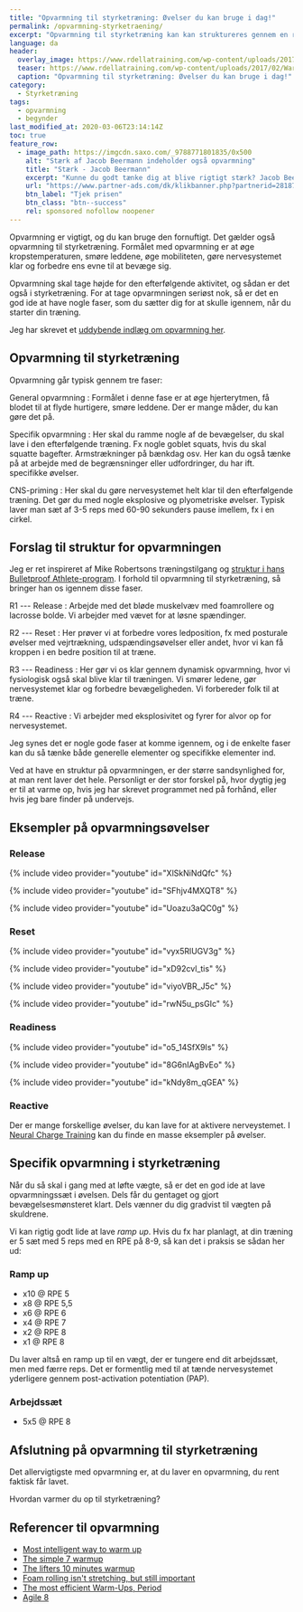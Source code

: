 ```yaml
---
title: "Opvarmning til styrketræning: Øvelser du kan bruge i dag!"
permalink: /opvarmning-styrketraening/
excerpt: "Opvarmning til styrketræning kan kan struktureres gennem en række faser, fx generel, dynamisk, specifik og en forberedelse af nervesystemet."
language: da
header:
  overlay_image: https://www.rdellatraining.com/wp-content/uploads/2017/02/Warm-up-1.jpg
  teaser: https://www.rdellatraining.com/wp-content/uploads/2017/02/Warm-up-1.jpg
  caption: "Opvarmning til styrketræning: Øvelser du kan bruge i dag!"
category:
  - Styrketræning
tags:
  - opvarmning
  - begynder
last_modified_at: 2020-03-06T23:14:14Z
toc: true
feature_row:
  - image_path: https://imgcdn.saxo.com/_9788771801835/0x500
    alt: "Stærk af Jacob Beermann indeholder også opvarmning"
    title: "Stærk - Jacob Beermann"
    excerpt: "Kunne du godt tænke dig at blive rigtigt stærk? Jacob Beermann har med bogen Stærk skrevet en god og grundig introduktion til hvordan man styrketræner bedst, og hvordan man laver opvarmning til styrketræning."
    url: "https://www.partner-ads.com/dk/klikbanner.php?partnerid=28187&bannerid=43264&htmlurl=https://www.saxo.com/dk/staerk_jacob-beermann_haeftet_9788771801835"
    btn_label: "Tjek prisen"
    btn_class: "btn--success"
    rel: sponsored nofollow noopener
---
```


Opvarmning er vigtigt, og du kan bruge den fornuftigt. Det gælder også opvarmning til styrketræning. Formålet med opvarmning er at øge kropstemperaturen, smøre leddene, øge mobiliteten, gøre nervesystemet klar og forbedre ens evne til at bevæge sig.

Opvarmning skal tage højde for den efterfølgende aktivitet, og sådan er det også i styrketræning. For at tage opvarmningen seriøst nok, så er det en god ide at have nogle faser, som du sætter dig for at skulle igennem, når du starter din træning.

Jeg har skrevet et [uddybende indlæg om opvarmning her](/opvarmning/).

## Opvarmning til styrketræning

Opvarmning går typisk gennem tre faser:

General opvarmning
: Formålet i denne fase er at øge hjerterytmen, få blodet til at flyde hurtigere, smøre leddene. Der er mange måder, du kan gøre det på.

Specifik opvarmning
: Her skal du ramme nogle af de bevægelser, du skal lave i den efterfølgende træning. Fx nogle goblet squats, hvis du skal squatte bagefter. Armstrækninger på bænkdag osv. Her kan du også tænke på at arbejde med de begrænsninger eller udfordringer, du har ift. specifikke øvelser.

CNS-priming
: Her skal du gøre nervesystemet helt klar til den efterfølgende træning. Det gør du med nogle eksplosive og plyometriske øvelser. Typisk laver man sæt af 3-5 reps med 60-90 sekunders pause imellem, fx i en cirkel.

## Forslag til struktur for opvarmningen

Jeg er ret inspireret af Mike Robertsons træningstilgang og [struktur i hans Bulletproof Athlete-program](/artikel/bulletproof-athlete). I forhold til opvarmning til styrketræning, så bringer han os igennem disse faser.

R1 --- Release
: Arbejde med det bløde muskelvæv med foamrollere og lacrosse bolde. Vi arbejder med vævet for at løsne spændinger.

R2 --- Reset
: Her prøver vi at forbedre vores ledposition, fx med posturale øvelser med vejrtrækning, udspændingsøvelser eller andet, hvor vi kan få kroppen i en bedre position til at træne.

R3 --- Readiness
: Her gør vi os klar gennem dynamisk opvarmning, hvor vi fysiologisk også skal blive klar til træningen. Vi smører ledene, gør nervesystemet klar og forbedre bevægeligheden. Vi forbereder folk til at træne.

R4 --- Reactive
: Vi arbejder med eksplosivitet og fyrer for alvor op for nervesystemet.

Jeg synes det er nogle gode faser at komme igennem, og i de enkelte faser kan du så tænke både generelle elementer og specifikke elementer ind.

Ved at have en struktur på opvarmningen, er der større sandsynlighed for, at man rent laver det hele. Personligt er der stor forskel på, hvor dygtig jeg er til at varme op, hvis jeg har skrevet programmet ned på forhånd, eller hvis jeg bare finder på undervejs.

## Eksempler på opvarmningsøvelser

### Release

{% include video provider="youtube" id="XlSkNiNdQfc" %}

{% include video provider="youtube" id="SFhjv4MXQT8" %}

{% include video provider="youtube" id="Uoazu3aQC0g" %}

### Reset

{% include video provider="youtube" id="vyx5RlUGV3g" %}

{% include video provider="youtube" id="xD92cvl_tis" %}

{% include video provider="youtube" id="viyoVBR_J5c" %}

{% include video provider="youtube" id="rwN5u_psGIc" %}

### Readiness

{% include video provider="youtube" id="o5_14SfX9Is" %}

{% include video provider="youtube" id="8G6nIAgBvEo" %}

{% include video provider="youtube" id="kNdy8m_qGEA" %}

### Reactive

Der er mange forskellige øvelser, du kan lave for at aktivere nerveystemet. I [Neural Charge Training](https://www.t-nation.com/workouts/neural-charge-training) kan du finde en masse eksempler på øvelser.

## Specifik opvarmning i styrketræning

Når du så skal i gang med at løfte vægte, så er det en god ide at lave opvarmningssæt i øvelsen. Dels får du gentaget og gjort bevægelsesmønsteret klart. Dels vænner du dig gradvist til vægten på skuldrene.

Vi kan rigtig godt lide at lave _ramp up_. Hvis du fx har planlagt, at din træning er 5 sæt med 5 reps med en RPE på 8-9, så kan det i praksis se sådan her ud:

### Ramp up

- x10 @ RPE 5
- x8 @ RPE 5,5
- x6 @ RPE 6
- x4 @ RPE 7
- x2 @ RPE 8
- x1 @ RPE 8

Du laver altså en ramp up til en vægt, der er tungere end dit arbejdssæt, men med færre reps. Det er formentlig med til at tænde nervesystemet yderligere gennem post-activation potentiation (PAP).

### Arbejdssæt

- 5x5 @ RPE 8

## Afslutning på opvarmning til styrketræning

Det allervigtigste med opvarmning er, at du laver en opvarmning, du rent faktisk får lavet.

Hvordan varmer du op til styrketræning?

## Referencer til opvarmning

- [Most intelligent way to warm up](https://www.t-nation.com/training/most-intelligent-way-to-warm-up)
- [The simple 7 warmup](https://www.t-nation.com/training/the-simple-7-warm-up)
- [The lifters 10 minutes warmup](https://www.t-nation.com/training/tip-the-lifters-10-minute-warm-up)
- [Foam rolling isn't stretching, but still important](https://deansomerset.com/foam-rolling-isnt-stretching-still-important/)
- [The most efficient Warm-Ups, Period](https://www.t-nation.com/training/the-most-efficient-warm-ups-period)
- [Agile 8](https://breakingmuscle.com/fitness/warm-up-quickly-with-the-agile-8-routine)
